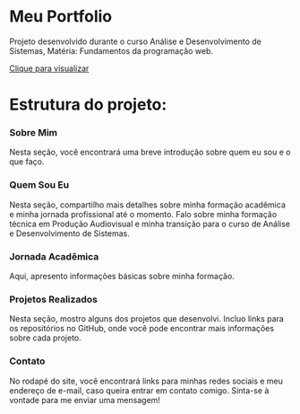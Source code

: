 # Meu Portfolio
 Projeto desenvolvido durante o curso Análise e Desenvolvimento de Sistemas,
 Matéria: Fundamentos da programação web.
 
 [Clique para visualizar](https://chaysouzas.github.io/MeuPortfolio/)

# Estrutura do projeto:

### Sobre Mim
Nesta seção, você encontrará uma breve introdução sobre quem eu sou e o que faço. 

### Quem Sou Eu
Nesta seção, compartilho mais detalhes sobre minha formação acadêmica e minha jornada profissional até o momento. Falo sobre minha formação técnica em Produção Audiovisual e minha transição para o curso de Análise e Desenvolvimento de Sistemas.

### Jornada Acadêmica
Aqui, apresento informações básicas sobre minha formação.

### Projetos Realizados
Nesta seção, mostro alguns dos projetos que desenvolvi. Incluo links para os repositórios no GitHub, onde você pode encontrar mais informações sobre cada projeto. 

### Contato
No rodapé do site, você encontrará links para minhas redes sociais e meu endereço de e-mail, caso queira entrar em contato comigo. Sinta-se à vontade para me enviar uma mensagem!
